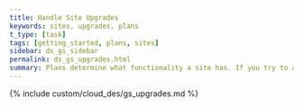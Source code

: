 ```yaml
---
title: Handle Site Upgrades
keywords: sites, upgrades, plans
t_type: [task]
tags: [getting_started, plans, sites]
sidebar: ds_gs_sidebar
permalink: ds_gs_upgrades.html
summary: Plans determine what functionality a site has. If you try to access functionality not supported by the plan, a popup displays information about upgrading. If you expect your clients to be using the Weebly Editor, you need to provide the content for this popup and you need to handle the upgrade process. If clients won't be using the editor, you'll be shown the standard Weebly dialog.
---
```

<!--todo: not sure of the use case here. do designers need to implement upgrades? what happens if they don't? -->
{% include custom/cloud_des/gs_upgrades.md %}